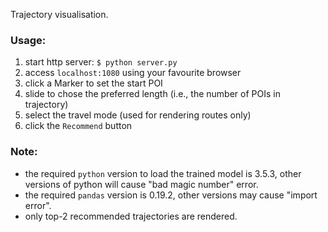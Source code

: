 Trajectory visualisation.

### Usage:
 1. start http server: `$ python server.py`
 1. access `localhost:1080` using your favourite browser
 1. click a Marker to set the start POI
 1. slide to chose the preferred length (i.e., the number of POIs in trajectory)
 1. select the travel mode (used for rendering routes only)
 1. click the `Recommend` button

### Note:
 - the required `python` version to load the trained model is 3.5.3, other versions of python will cause "bad magic number" error.
 - the required `pandas` version is 0.19.2, other versions may cause "import error".
 - only top-2 recommended trajectories are rendered.
